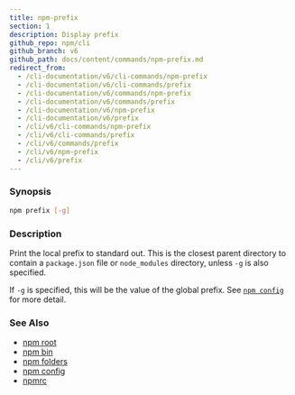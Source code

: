 ```yaml
---
title: npm-prefix
section: 1
description: Display prefix
github_repo: npm/cli
github_branch: v6
github_path: docs/content/commands/npm-prefix.md
redirect_from:
  - /cli-documentation/v6/cli-commands/npm-prefix
  - /cli-documentation/v6/cli-commands/prefix
  - /cli-documentation/v6/commands/npm-prefix
  - /cli-documentation/v6/commands/prefix
  - /cli-documentation/v6/npm-prefix
  - /cli-documentation/v6/prefix
  - /cli/v6/cli-commands/npm-prefix
  - /cli/v6/cli-commands/prefix
  - /cli/v6/commands/prefix
  - /cli/v6/npm-prefix
  - /cli/v6/prefix
---
```


### Synopsis

```bash
npm prefix [-g]
```

### Description

Print the local prefix to standard out. This is the closest parent directory
to contain a `package.json` file or `node_modules` directory, unless `-g` is
also specified.

If `-g` is specified, this will be the value of the global prefix. See
[`npm config`](/cli/v6/commands/npm-config) for more detail.

### See Also

* [npm root](/cli/v6/commands/npm-root)
* [npm bin](/cli/v6/commands/npm-bin)
* [npm folders](/cli/v6/configuring-npm/folders)
* [npm config](/cli/v6/commands/npm-config)
* [npmrc](/cli/v6/configuring-npm/npmrc)
